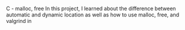 C - malloc, free
In this project, I learned about the difference between automatic and dynamic location as well as how to use malloc, free, and valgrind in 

